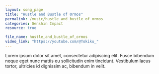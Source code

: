 ```yaml
---
layout: song_page
title: "Hustle and Bustle of Ormos"
permalink: /music/hustle_and_bustle_of_ormos
categories: Genshin Impact
resource: true

file_name: hustle_and_bustle_of_ormos
video_link: "https://youtube.com/@Tokiku_"
---
```


Lorem ipsum dolor sit amet, consectetur adipiscing elit. Fusce bibendum neque eget nunc mattis eu sollicitudin enim tincidunt. Vestibulum lacus tortor, ultricies id dignissim ac, bibendum in velit.

